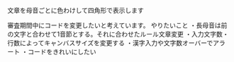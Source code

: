 文章を母音ごとに色わけして四角形で表示します

審査期間中にコードを変更したいと考えています。
やりたいこと
・長母音は前の文字と合わせて1音節とする。それに合わせたルール文章変更
・入力文字数・行数によってキャンバスサイズを変更する
・漢字入力や文字数オーバーでアラート
・コードをきれいにしたい

